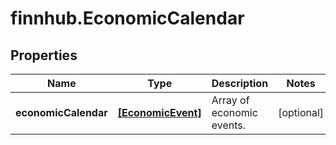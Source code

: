 # finnhub.EconomicCalendar

## Properties

Name | Type | Description | Notes
------------ | ------------- | ------------- | -------------
**economicCalendar** | [**[EconomicEvent]**](EconomicEvent.md) | Array of economic events. | [optional] 


